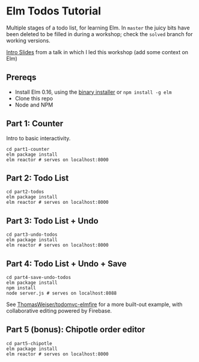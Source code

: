 # Elm Todos Tutorial

Multiple stages of a todo list, for learning Elm. In `master` the juicy bits have been deleted to be filled in during a workshop; check the `solved` branch for working versions.

[Intro Slides](https://docs.google.com/presentation/d/1rmTOhnV3bXqj9Oonwp7ry_YuP-MhLKYpm0TZ-t4rr6k/edit?usp=sharing) from a talk in which I led this workshop (add some context on Elm)

## Prereqs

- Install Elm 0.16, using the [binary installer](http://elm-lang.org/install) or `npm install -g elm`
- Clone this repo
- Node and NPM

## Part 1: Counter

Intro to basic interactivity.

```
cd part1-counter
elm package install
elm reactor # serves on localhost:8000
```

## Part 2: Todo List

```
cd part2-todos
elm package install
elm reactor # serves on localhost:8000
```

## Part 3: Todo List + Undo

```
cd part3-undo-todos
elm package install
elm reactor # serves on localhost:8000
```

## Part 4: Todo List + Undo + Save

```
cd part4-save-undo-todos
elm package install
npm install
node server.js # serves on localhost:8088
```

See [ThomasWeiser/todomvc-elmfire](https://github.com/ThomasWeiser/todomvc-elmfire) for a more built-out example, with collaborative editing powered by Firebase.

## Part 5 (bonus): Chipotle order editor

```
cd part5-chipotle
elm package install
elm reactor # serves on localhost:8000
```
